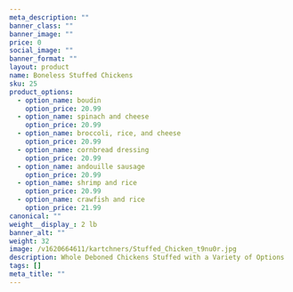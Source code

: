 ```yaml
---
meta_description: ""
banner_class: ""
banner_image: ""
price: 0
social_image: ""
banner_format: ""
layout: product
name: Boneless Stuffed Chickens
sku: 25
product_options:
  - option_name: boudin
    option_price: 20.99
  - option_name: spinach and cheese
    option_price: 20.99
  - option_name: broccoli, rice, and cheese
    option_price: 20.99
  - option_name: cornbread dressing
    option_price: 20.99
  - option_name: andouille sausage
    option_price: 20.99
  - option_name: shrimp and rice
    option_price: 20.99
  - option_name: crawfish and rice
    option_price: 21.99
canonical: ""
weight__display_: 2 lb
banner_alt: ""
weight: 32
image: /v1620664611/kartchners/Stuffed_Chicken_t9nu0r.jpg
description: Whole Deboned Chickens Stuffed with a Variety of Options
tags: []
meta_title: ""
---
```

